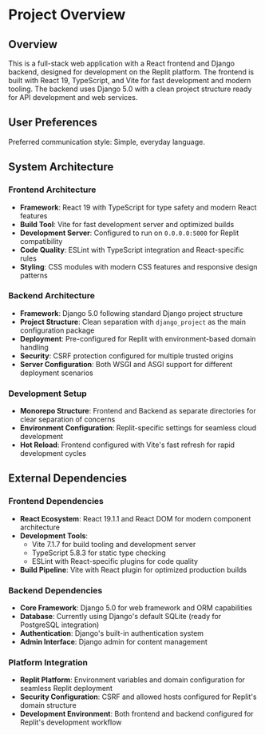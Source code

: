 # Project Overview

## Overview

This is a full-stack web application with a React frontend and Django backend, designed for development on the Replit platform. The frontend is built with React 19, TypeScript, and Vite for fast development and modern tooling. The backend uses Django 5.0 with a clean project structure ready for API development and web services.

## User Preferences

Preferred communication style: Simple, everyday language.

## System Architecture

### Frontend Architecture
- **Framework**: React 19 with TypeScript for type safety and modern React features
- **Build Tool**: Vite for fast development server and optimized builds
- **Development Server**: Configured to run on `0.0.0.0:5000` for Replit compatibility
- **Code Quality**: ESLint with TypeScript integration and React-specific rules
- **Styling**: CSS modules with modern CSS features and responsive design patterns

### Backend Architecture
- **Framework**: Django 5.0 following standard Django project structure
- **Project Structure**: Clean separation with `django_project` as the main configuration package
- **Deployment**: Pre-configured for Replit with environment-based domain handling
- **Security**: CSRF protection configured for multiple trusted origins
- **Server Configuration**: Both WSGI and ASGI support for different deployment scenarios

### Development Setup
- **Monorepo Structure**: Frontend and Backend as separate directories for clear separation of concerns
- **Environment Configuration**: Replit-specific settings for seamless cloud development
- **Hot Reload**: Frontend configured with Vite's fast refresh for rapid development cycles

## External Dependencies

### Frontend Dependencies
- **React Ecosystem**: React 19.1.1 and React DOM for modern component architecture
- **Development Tools**: 
  - Vite 7.1.7 for build tooling and development server
  - TypeScript 5.8.3 for static type checking
  - ESLint with React-specific plugins for code quality
- **Build Pipeline**: Vite with React plugin for optimized production builds

### Backend Dependencies
- **Core Framework**: Django 5.0 for web framework and ORM capabilities
- **Database**: Currently using Django's default SQLite (ready for PostgreSQL integration)
- **Authentication**: Django's built-in authentication system
- **Admin Interface**: Django admin for content management

### Platform Integration
- **Replit Platform**: Environment variables and domain configuration for seamless Replit deployment
- **Security Configuration**: CSRF and allowed hosts configured for Replit's domain structure
- **Development Environment**: Both frontend and backend configured for Replit's development workflow
